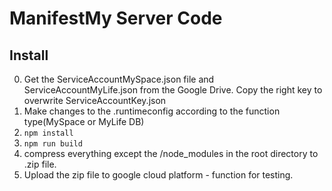 # ManifestMy Server Code

## Install

0. Get the ServiceAccountMySpace.json file and ServiceAccountMyLife.json from the Google Drive. Copy the right key to overwrite ServiceAccountKey.json
1. Make changes to the .runtimeconfig according to the function type(MySpace or MyLife DB)
2. `npm install`
3. `npm run build`
4. compress everything except the /node_modules in the root directory to .zip file.
5. Upload the zip file to google cloud platform - function for testing.
